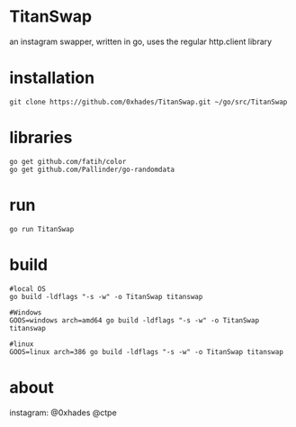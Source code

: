 # TitanSwap
an instagram swapper, written in go, uses the regular http.client library

# installation
```
git clone https://github.com/0xhades/TitanSwap.git ~/go/src/TitanSwap
```
# libraries
```
go get github.com/fatih/color
go get github.com/Pallinder/go-randomdata
```
# run
```
go run TitanSwap
```
# build
```
#local OS
go build -ldflags "-s -w" -o TitanSwap titanswap

#Windows
GOOS=windows arch=amd64 go build -ldflags "-s -w" -o TitanSwap titanswap

#linux
GOOS=linux arch=386 go build -ldflags "-s -w" -o TitanSwap titanswap
```
# about
instagram: @0xhades @ctpe
